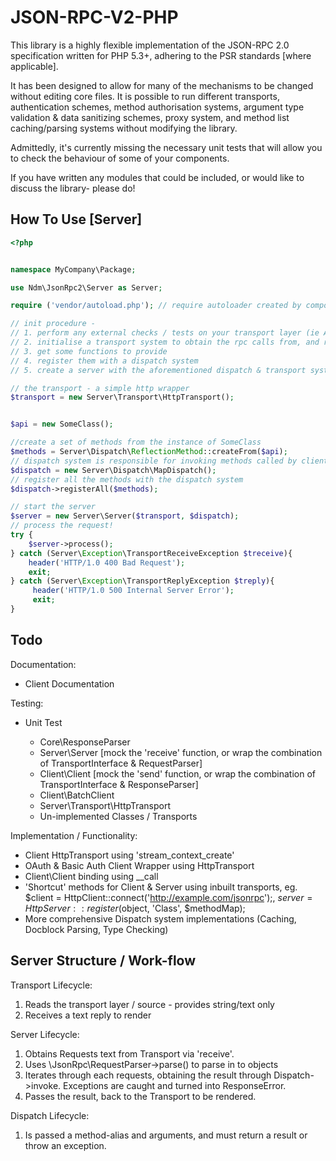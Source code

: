JSON-RPC-V2-PHP
===============

This library is a highly flexible implementation of the JSON-RPC 2.0 specification written for PHP 5.3+, adhering to the PSR standards [where applicable].

It has been designed to allow for many of the mechanisms to be changed without editing core files. It is possible to run different transports, authentication schemes, method authorisation systems, argument type validation & data sanitizing schemes, proxy system, and method list caching/parsing systems without modifying the library.

Admittedly, it's currently missing the necessary unit tests that will allow you to check the behaviour of some of your components.

If you have written any modules that could be included, or would like to discuss the library- please do!

How To Use [Server]
----------------
```php
<?php


namespace MyCompany\Package;

use Ndm\JsonRpc2\Server as Server;

require ('vendor/autoload.php'); // require autoloader created by composer

// init procedure -
// 1. perform any external checks / tests on your transport layer (ie Authentication via OAuth)
// 2. initialise a transport system to obtain the rpc calls from, and return results to
// 3. get some functions to provide
// 4. register them with a dispatch system
// 5. create a server with the aforementioned dispatch & transport systems

// the transport - a simple http wrapper
$transport = new Server\Transport\HttpTransport();


$api = new SomeClass();

//create a set of methods from the instance of SomeClass
$methods = Server\Dispatch\ReflectionMethod::createFrom($api);
// dispatch system is responsible for invoking methods called by clients
$dispatch = new Server\Dispatch\MapDispatch();
// register all the methods with the dispatch system
$dispatch->registerAll($methods);

// start the server
$server = new Server\Server($transport, $dispatch);
// process the request!
try {
    $server->process();
} catch (Server\Exception\TransportReceiveException $treceive){
    header('HTTP/1.0 400 Bad Request');
    exit;
} catch (Server\Exception\TransportReplyException $treply){
     header('HTTP/1.0 500 Internal Server Error');
     exit;
}
```

Todo
-------------------

Documentation:

* Client Documentation

Testing:

* Unit Test

    * Core\ResponseParser
    * Server\Server [mock the 'receive' function, or wrap the combination of TransportInterface & RequestParser]
    * Client\Client [mock the 'send' function, or wrap the combination of TransportInterface & ResponseParser]
    * Client\BatchClient
    * Server\Transport\HttpTransport
    * Un-implemented Classes / Transports

Implementation / Functionality:

* Client HttpTransport using 'stream_context_create'
* OAuth & Basic Auth Client Wrapper using HttpTransport
* Client\Client binding using __call
* 'Shortcut' methods for Client & Server using inbuilt transports, eg. $client = HttpClient::connect('http://example.com/jsonrpc');, $server = HttpServer::register($object, 'Class', $methodMap);
* More comprehensive Dispatch system implementations (Caching, Docblock Parsing, Type Checking)


Server Structure / Work-flow
-------------------

Transport Lifecycle:

1. Reads the transport layer / source - provides string/text only
2. Receives a text reply to render

Server Lifecycle:

1. Obtains Requests text from Transport via 'receive'.
2. Uses \JsonRpc\RequestParser->parse() to parse in to objects
3. Iterates through each requests, obtaining the result through Dispatch->invoke. Exceptions are caught and turned into ResponseError.
4. Passes the result, back to the Transport to be rendered.

Dispatch Lifecycle:

1. Is passed a method-alias and arguments, and must return a result or throw an exception.
